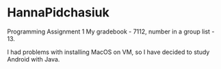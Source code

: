 # HannaPidchasiuk
 Programming Assignment 1
 My gradebook - 7112, number in a group list - 13.

I had problems with installing MacOS on VM, so I have decided to study Android with Java.
